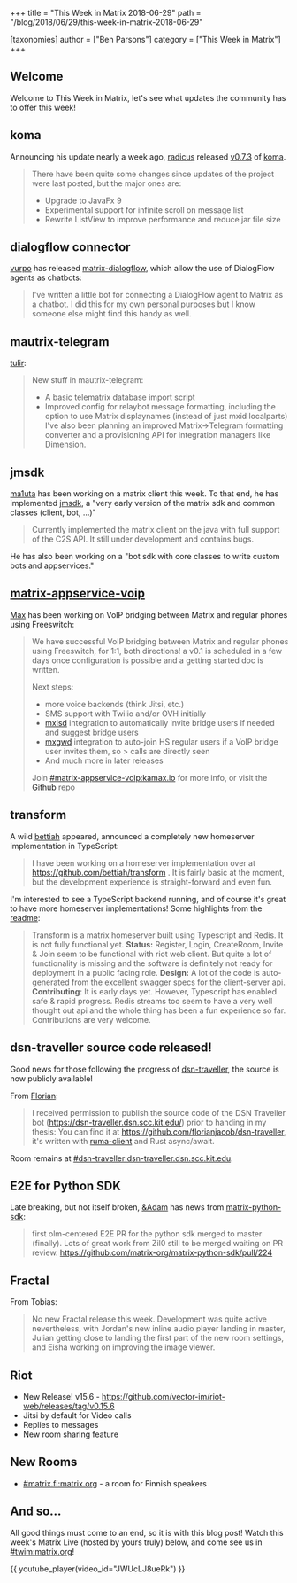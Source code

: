 +++
title = "This Week in Matrix 2018-06-29"
path = "/blog/2018/06/29/this-week-in-matrix-2018-06-29"

[taxonomies]
author = ["Ben Parsons"]
category = ["This Week in Matrix"]
+++

## Welcome

Welcome to This Week in Matrix, let's see what updates the community has to offer this week!

## koma

Announcing his update nearly a week ago, <a href="https://matrix.to/#/@radicus:matrix.org">radicus</a> released <a href="https://github.com/koma-im/koma/releases/tag/0.7.3">v0.7.3</a> of <a href="https://github.com/koma-im/koma/">koma</a>.

> There have been quite some changes since updates of the project were last posted, but the major ones are:
> <ul>
>  	<li>Upgrade to JavaFx 9</li>
>  	<li>Experimental support for infinite scroll on message list</li>
>  	<li>Rewrite ListView to improve performance and reduce jar file size</li>
> </ul>

## dialogflow connector

<a href="https://matrix.to/#/@vurpo:vurpo.fi">vurpo</a> has released <a href="https://gitlab.com/vurpo/matrix-dialogflow">matrix-dialogflow</a>, which allow the use of DialogFlow agents as chatbots:

> I've written a little bot for connecting a DialogFlow agent to Matrix as a chatbot. I did this for my own personal purposes but I know someone else might find this handy as well.

## mautrix-telegram

<a href="@tulir:maunium.net">tulir</a>:

> New stuff in mautrix-telegram:
> <ul>
>  	<li>A basic telematrix database import script</li>
>  	<li>Improved config for relaybot message formatting, including the option to use Matrix displaynames (instead of just mxid localparts)
> I've also been planning an improved Matrix-&gt;Telegram formatting converter and a provisioning API for integration managers like Dimension.</li>
> </ul>

## jmsdk

<a href="https://matrix.to/#/@ma1uta:matrix.org">ma1uta</a> has been working on a matrix client this week. To that end, he has implemented <a href="https://github.com/ma1uta/jmsdk">jmsdk</a>, a "very early version of the matrix sdk and common classes (client, bot, …)"

> Currently implemented the matrix client on the java with full support of the C2S API. It still under development and contains bugs.

He has also been working on a "bot sdk with core classes to write custom bots and appservices."

## [matrix-appservice-voip](https://github.com/kamax-io/matrix-appservice-voip)

<a href="https://matrix.to/#/@max:kamax.io">Max</a> has been working on VoIP bridging between Matrix and regular phones using Freeswitch:

> We have successful VoIP bridging between Matrix and regular phones using Freeswitch, for 1:1, both directions! a v0.1 is scheduled in a few days once configuration is possible and a getting started doc is written.
>
> Next steps:
> <ul>
>  	<li>more voice backends (think Jitsi, etc.)</li>
>  	<li>SMS support with Twilio and/or OVH initially</li>
>  	<li><a href="https://github.com/kamax-io/mxisd">mxisd</a> integration to automatically invite bridge users if needed and suggest bridge users</li>
>  	<li><a href="https://github.com/kamax-io/mxhsd">mxgwd</a> integration to auto-join HS regular users if a VoIP bridge user invites them, so &gt; calls are directly seen</li>
>  	<li>And much more in later releases</li>
> </ul>
> Join <a href="https://matrix.to/#/#matrix-appservice-voip:kamax.io">#matrix-appservice-voip:kamax.io</a> for more info, or visit the <a href="https://github.com/kamax-io/matrix-appservice-voip">Github</a> repo

## transform

A wild <a href="https://matrix.to/#/@bettiah:matrix.org">bettiah</a> appeared, announced a completely new homeserver implementation in TypeScript:

> I have been working on a homeserver implementation over at <a href="https://github.com/bettiah/transform">https://github.com/bettiah/transform</a> . It is fairly basic at the moment, but the development experience is straight-forward and even fun.

I'm interested to see a TypeScript backend running, and of course it's great to have more homeserver implementations! Some highlights from the <a href="https://github.com/bettiah/transform">readme</a>:

> Transform is a matrix homeserver built using Typescript and Redis. It is not fully functional yet.
> <strong>Status:</strong> Register, Login, CreateRoom, Invite & Join seem to be functional with riot web client. But quite a lot of functionality is missing and the software is definitely not ready for deployment in a public facing role.
> <strong>Design:</strong> A lot of the code is auto-generated from the excellent swagger specs for the client-server api.
> <strong>Contributing</strong>: It is early days yet. However, Typescript has enabled safe & rapid progress. Redis streams too seem to have a very well thought out api and the whole thing has been a fun experience so far. Contributions are very welcome.

## dsn-traveller source code released!

Good news for those following the progress of <a href="https://dsn-traveller.dsn.scc.kit.edu/">dsn-traveller</a>, the source is now publicly available!

From <a href="https://matrix.to/#/@florianjacob:matrix.org">Florian</a>:

> I received permission to publish the source code of the DSN Traveller bot (<a href="https://dsn-traveller.dsn.scc.kit.edu/">https://dsn-traveller.dsn.scc.kit.edu/</a>) prior to handing in my thesis: You can find it at <a href="https://github.com/florianjacob/dsn-traveller">https://github.com/florianjacob/dsn-traveller</a>, it's written with <a href="https://github.com/ruma/ruma-client">ruma-client</a> and Rust async/await.

Room remains at <a href="https://matrix.to/#/#dsn-traveller:dsn-traveller.dsn.scc.kit.edu">#dsn-traveller:dsn-traveller.dsn.scc.kit.edu</a>.

## E2E for Python SDK

Late breaking, but not itself broken, <a href="https://matrix.to/#/@adam:thebeckmeyers.xyz">&Adam</a> has news from <a href="https://github.com/matrix-org/matrix-python-sdk">matrix-python-sdk</a>:

> first olm-centered E2E PR for the python sdk merged to master (finally). Lots of great work from Zil0 still to be merged waiting on PR review. <a href="https://github.com/matrix-org/matrix-python-sdk/pull/224">https://github.com/matrix-org/matrix-python-sdk/pull/224</a>

## Fractal

From Tobias:

> No new Fractal release this week. Development was quite active nevertheless, with Jordan's new inline audio player landing in master, Julian getting close to landing the first part of the new room settings, and Eisha working on improving the image viewer.

## Riot

<ul>
 	<li>New Release! v15.6 - <a href="https://github.com/vector-im/riot-web/releases/tag/v0.15.6">https://github.com/vector-im/riot-web/releases/tag/v0.15.6</a></li>
 	<li>Jitsi by default for Video calls</li>
 	<li>Replies to messages</li>
 	<li>New room sharing feature</li>
</ul>

## New Rooms

<ul>
 	<li><a href="https://matrix.to/#/#matrix.fi:matrix.org">#matrix.fi:matrix.org</a> - a room for Finnish speakers</li>
</ul>

## And so…

All good things must come to an end, so it is with this blog post! Watch this week's Matrix Live (hosted by yours truly) below, and come see us in <a href="https://matrix.to/#/#TWIM:matrix.org">#twim:matrix.org</a>!

{{ youtube_player(video_id="JWUcLJ8ueRk") }}

